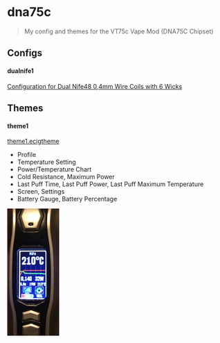 # dna75c

> My config and themes for the VT75c Vape Mod (DNA75C Chipset)

## Configs

#### dualnife1

[Configuration for Dual Nife48 0,4mm Wire Coils with 6 Wicks](https://github.com/hobbyquaker/dna75c/raw/master/dualnife1.ecig)


## Themes

#### theme1

[theme1.ecigtheme](https://github.com/hobbyquaker/dna75c/raw/master/theme1.ecigtheme)

* Profile
* Temperature Setting
* Power/Temperature Chart
* Cold Resistance, Maximum Power
* Last Puff Time, Last Puff Power, Last Puff Maximum Temperature
* Screen, Settings
* Battery Gauge, Battery Percentage

![](theme1.jpg)


